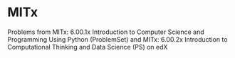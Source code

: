 # MITx
Problems from MITx: 6.00.1x Introduction to Computer Science and Programming Using Python (ProblemSet) and MITx: 6.00.2x Introduction to Computational Thinking and Data Science (PS) on edX
